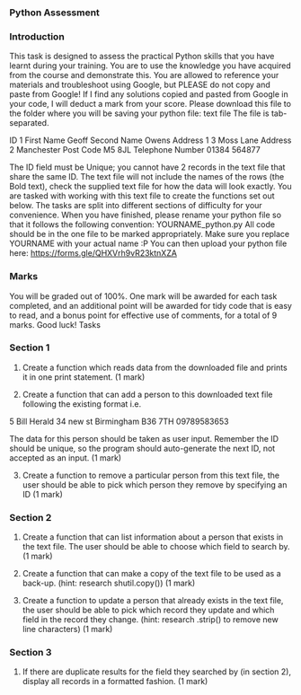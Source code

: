 ### Python Assessment

### Introduction

This task is designed to assess the practical Python skills that you have learnt during your training. You are to use the knowledge you have acquired from the course and demonstrate this. You are allowed to reference your materials and troubleshoot using Google, but PLEASE do not copy and paste from Google! If I find any solutions copied and pasted from Google  in your code, I will deduct a mark from your score.
Please download this file to the folder where you will be saving your python file: text file
The file is tab-separated.

ID	1
First Name	Geoff
Second Name	Owens
Address 1	3 Moss Lane
Address 2	Manchester
Post Code	M5 8JL
Telephone Number	01384 564877

The ID field must be Unique; you cannot have 2 records in the text file that share the same ID.
The text file will not include the names of the rows (the Bold text), check the supplied text file for how the data will look exactly. 
You are tasked with working with this text file to create the functions set out below.  The tasks are split into different sections of difficulty for your convenience.
When you have finished, please rename your python file so that it follows the following convention:
YOURNAME_python.py
All code should be in the one file to be marked appropriately. Make sure you replace YOURNAME with your actual name :P You can then upload your python file here:
https://forms.gle/QHXVrh9vR23ktnXZA  

### Marks
You will be graded out of 100%. One mark will be awarded for each task completed, and an additional point will be awarded for tidy code that is easy to read, and a bonus point for effective use of comments, for a total of 9 marks.
Good luck!
Tasks

### Section 1
1.	Create a function which reads data from the downloaded file and prints it in one print statement. (1 mark)

2.	Create a function that can add a person to this downloaded text file following the existing format i.e.

5	Bill	Herald	34 new st	Birmingham	B36 7TH	09789583653

 The data for this person should be taken as user input. Remember the ID should be unique, so the program should auto-generate the next ID, not accepted as an input. (1 mark)

3.	Create a function to remove a particular person from this text file, the user should be able to pick which person they remove by specifying an ID (1 mark)

### Section 2

1.	Create a function that can list information about a person that exists in the text file. The user should be able to choose which field to search by.  (1 mark)

2.	Create a function that can make a copy of the text file to be used as a back-up. 
(hint: research shutil.copy()) (1 mark)

3.	Create a function to update a person that already exists in the text file, the user should be able to pick which record they update and which field in the record they change.
(hint: research .strip() to remove new line characters) (1 mark)

### Section 3

1.	If there are duplicate results for the field they searched by (in section 2), display all records in a formatted fashion. (1 mark)

